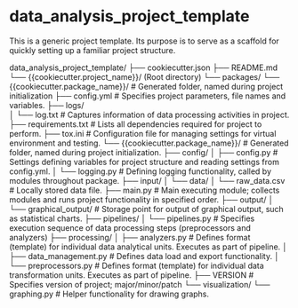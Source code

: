 # data_analysis_project_template

This is a generic project template. Its purpose is to serve as a scaffold for quickly setting up a familiar project structure.

data_analysis_project_template/
├── cookiecutter.json
├── README.md
└── {{cookiecutter.project_name}}/ (Root directory)
    └── packages/
        └── {{cookiecutter.package_name}}/              # Generated folder, named during project initialization
            ├── config.yml                              # Specifies project parameters, file names and variables.
            ├── logs/                                   
            │   └── log.txt                             # Captures information of data processing activities in project.
            ├── requirements.txt                        # Lists all dependencies required for project to perform.
            ├── tox.ini                                 # Configuration file for managing settings for virtual environment and testing.
            └── {{cookiecutter.package_name}}/          # Generated folder, named during project initialization.
                ├── config/
                │   ├── config.py                       # Settings defining variables for project structure and reading settings from config.yml.
                │   └── logging.py                      # Defining logging functionality, called by modules throughout package.
                ├── input/
                │   └── data/
                │       └── raw_data.csv                # Locally stored data file.
                ├── main.py                             # Main executing module; collects modules and runs project functionality in specified order.
                ├── output/
                │   └── graphical_output/               # Storage point for output of graphical output, such as statistical charts.
                ├── pipelines/
                │   └── pipelines.py                    # Specifies execution sequence of data processing steps (preprocessors and analyzers)
                ├── processing/
                │   ├── analyzers.py                    # Defines format (template) for individual data analytical units. Executes as part of pipeline.
                │   ├── data_management.py              # Defines data load and export functionality.
                │   └── preprocessors.py                # Defines format (template) for individual data transformation units. Executes as part of pipeline.
                ├── VERSION                             # Specifies version of project; major/minor/patch
                └── visualization/
                    └── graphing.py                     # Helper functionality for drawing graphs.